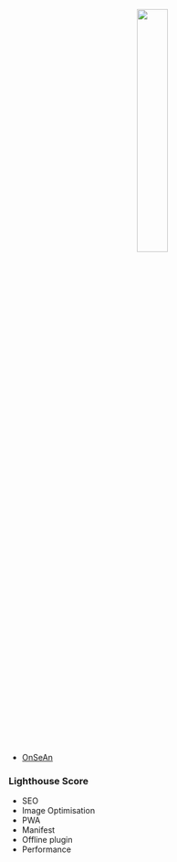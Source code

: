 <p align="center" width="100%">
    <img width="33%" src="https://raw.githubusercontent.com/anshcena/OnSeAn/master/static/img/onsean.png"> 
</p>

- [OnSeAn](https://github.com/robomx/onsean)

### Lighthouse Score
- SEO
- Image Optimisation
- PWA
- Manifest 
- Offline plugin
- Performance
